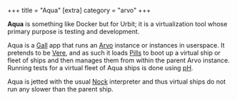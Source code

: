 +++
title = "Aqua"
[extra]
category = "arvo"
+++

**Aqua** is something like Docker but for Urbit; it is a virtualization tool whose primary purpose is testing and development.

Aqua is a [Gall](/reference/glossary/gall) app that runs an [Arvo](/reference/glossary/arvo) instance or instances in userspace. It pretends to be [Vere](/reference/glossary/vere), and as such it loads [Pills](/reference/glossary/pill) to boot up a virtual ship or fleet of ships and then manages them from within the parent Arvo instance. Running tests for a virtual fleet of Aqua ships is done using [pH](/reference/glossary/ph).

Aqua is jetted with the usual [Nock](/reference/glossary/nock) interpreter and thus virtual ships do not run any slower than the parent ship.
